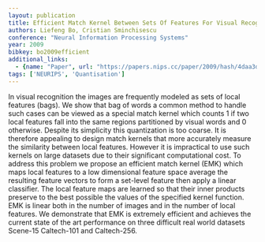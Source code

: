 ```yaml
---
layout: publication
title: Efficient Match Kernel Between Sets Of Features For Visual Recognition
authors: Liefeng Bo, Cristian Sminchisescu
conference: "Neural Information Processing Systems"
year: 2009
bibkey: bo2009efficient
additional_links:
  - {name: "Paper", url: "https://papers.nips.cc/paper/2009/hash/4daa3db355ef2b0e64b472968cb70f0d-Abstract.html"}
tags: ['NEURIPS', 'Quantisation']
---
```

In visual recognition the images are frequently modeled as sets of local features (bags). We show that bag of words a common method to handle such cases can be viewed as a special match kernel which counts 1 if two local features fall into the same regions partitioned by visual words and 0 otherwise. Despite its simplicity this quantization is too coarse. It is therefore appealing to design match kernels that more accurately measure the similarity between local features. However it is impractical to use such kernels on large datasets due to their significant computational cost. To address this problem we propose an efficient match kernel (EMK) which maps local features to a low dimensional feature space average the resulting feature vectors to form a set-level feature then apply a linear classifier. The local feature maps are learned so that their inner products preserve to the best possible the values of the specified kernel function. EMK is linear both in the number of images and in the number of local features. We demonstrate that EMK is extremely efficient and achieves the current state of the art performance on three difficult real world datasets Scene-15 Caltech-101 and Caltech-256.
